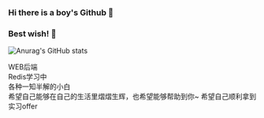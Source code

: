 ### Hi there is a boy's Github 👋</p>
### Best wish! 👋</p>

![Anurag's GitHub stats](https://github-readme-stats.vercel.app/api?username=fengxiaop&show_icons=true&theme=tokyonight)</br>
<p align="left">WEB后端</br>
Redis学习中</br>
各种一知半解的小白</br>
希望自己能够在自己的生活里熠熠生辉，也希望能够帮助到你~
希望自己顺利拿到实习offer</p>
<!--
**fengxiaop/fengxiaop** is a ✨ _special_ ✨ repository because its `README.md` (this file) appears on your GitHub profile.

Here are some ideas to get you started:

- 🔭 I’m currently working on ...
- 🌱 I’m currently learning ...
- 👯 I’m looking to collaborate on ...
- 🤔 I’m looking for help with ...
- 💬 Ask me about ...
- 📫 How to reach me: ...
- 😄 Pronouns: ...
- ⚡ Fun fact: ...
hello
-->
